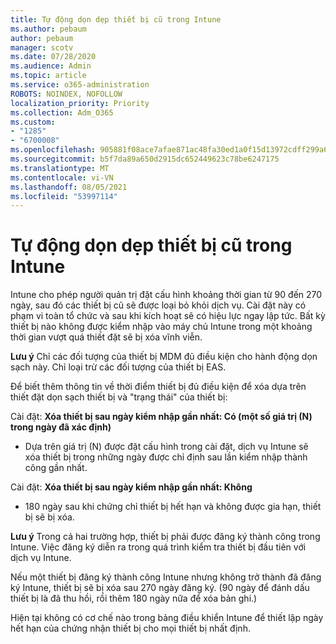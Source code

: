 ```yaml
---
title: Tự động dọn dẹp thiết bị cũ trong Intune
ms.author: pebaum
author: pebaum
manager: scotv
ms.date: 07/28/2020
ms.audience: Admin
ms.topic: article
ms.service: o365-administration
ROBOTS: NOINDEX, NOFOLLOW
localization_priority: Priority
ms.collection: Adm_O365
ms.custom:
- "1285"
- "6700008"
ms.openlocfilehash: 905881f08ace7afae871ac48fa30ed1a0f15d13972cdff299a6694ca2eafc9cc
ms.sourcegitcommit: b5f7da89a650d2915dc652449623c78be6247175
ms.translationtype: MT
ms.contentlocale: vi-VN
ms.lasthandoff: 08/05/2021
ms.locfileid: "53997114"
---
```

# <a name="automatic-cleanup-of-stale-devices-in-intune"></a>Tự động dọn dẹp thiết bị cũ trong Intune

Intune cho phép người quản trị đặt cấu hình khoảng thời gian từ 90 đến 270 ngày, sau đó các thiết bị cũ sẽ được loại bỏ khỏi dịch vụ. Cài đặt này có phạm vi toàn tổ chức và sau khi kích hoạt sẽ có hiệu lực ngay lập tức. Bất kỳ thiết bị nào không được kiểm nhập vào máy chủ Intune trong một khoảng thời gian vượt quá thiết đặt sẽ bị xóa vĩnh viễn.

**Lưu ý** Chỉ các đối tượng của thiết bị MDM đủ điều kiện cho hành động dọn sạch này. Chỉ loại trừ các đối tượng của thiết bị EAS.

Để biết thêm thông tin về thời điểm thiết bị đủ điều kiện để xóa dựa trên thiết đặt dọn sạch thiết bị và "trạng thái" của thiết bị:

Cài đặt: **Xóa thiết bị sau ngày kiểm nhập gần nhất: Có (một số giá trị (N) trong ngày đã xác định)**

- Dựa trên giá trị (N) được đặt cấu hình trong cài đặt, dịch vụ Intune sẽ xóa thiết bị trong những ngày được chỉ định sau lần kiểm nhập thành công gần nhất.

Cài đặt:  **Xóa thiết bị sau ngày kiểm nhập gần nhất: Không**

- 180 ngày sau khi chứng chỉ thiết bị hết hạn và không được gia hạn, thiết bị sẽ bị xóa.

**Lưu ý** Trong cả hai trường hợp, thiết bị phải được đăng ký thành công trong Intune. Việc đăng ký diễn ra trong quá trình kiểm tra thiết bị đầu tiên với dịch vụ Intune.

Nếu một thiết bị đăng ký thành công Intune nhưng không trở thành đã đăng ký Intune, thiết bị sẽ bị xóa sau 270 ngày đăng ký. (90 ngày để đánh dấu thiết bị là đã thu hồi, rồi thêm 180 ngày nữa để xóa bản ghi.)

Hiện tại không có cơ chế nào trong bảng điều khiển Intune để thiết lập ngày hết hạn của chứng nhận thiết bị cho mọi thiết bị nhất định.